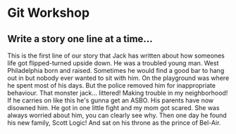# Git Workshop
## Write a story one line at a time...
This is the first line of our story that Jack has written
about how someones life got flipped-turned upside down.
He was a troubled young man.
West Philadelphia born and raised.
Sometimes he would find a good bar to hang out in
but nobody ever wanted to sit with him.
On the playground was where he spent most of his days.
But the police removed him for inappropriate behaviour.
That monster jack... littered!
Making trouble in my neighborhood!
If he carries on like this he's gunna get an ASBO.
His parents have now disowned him.
He got in one little fight and my mom got scared.
She was always worried about him, you can clearly see why.
Then one day he found his new family, Scott Logic!
And sat on his throne as the prince of Bel-Air.